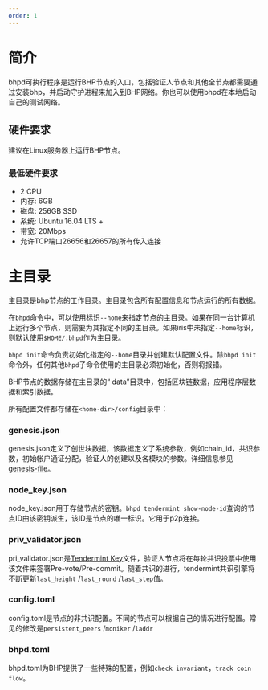 ```yaml
---
order: 1
---
```


# 简介

bhpd可执行程序是运行BHP节点的入口，包括验证人节点和其他全节点都需要通过安装bhp，并启动守护进程来加入到BHP网络。你也可以使用bhpd在本地启动自己的测试网络。

## 硬件要求

建议在Linux服务器上运行BHP节点。

### 最低硬件要求

- 2 CPU
- 内存: 6GB
- 磁盘: 256GB SSD
- 系统: Ubuntu 16.04 LTS +
- 带宽: 20Mbps
- 允许TCP端口26656和26657的所有传入连接

# 主目录

主目录是bhp节点的工作目录。主目录包含所有配置信息和节点运行的所有数据。

在`bhpd`命令中，可以使用标识`--home`来指定节点的主目录。如果在同一台计算机上运行多个节点，则需要为其指定不同的主目录。如果iris中未指定`--home`标识，则默认使用`$HOME/.bhpd`作为主目录。

`bhpd init`命令负责初始化指定的`--home`目录并创建默认配置文件。除`bhpd init`命令外，任何其他`bhpd`子命令使用的主目录必须初始化，否则将报错。

BHP节点的数据存储在主目录的“ data”目录中，包括区块链数据，应用程序层数据和索引数据。

所有配置文件都存储在`<home-dir>/config`目录中：

### genesis.json

genesis.json定义了创世块数据，该数据定义了系统参数，例如chain_id，共识参数，初始帐户通证分配，验证人的创建以及各模块的参数。详细信息参见[genesis-file](../concepts/genesis.md)。

### node_key.json

node_key.json用于存储节点的密钥。`bhpd tendermint show-node-id`查询的节点ID由该密钥派生，该ID是节点的唯一标识。它用于p2p连接。

### priv_validator.json

pri_validator.json是[Tendermint Key](../concepts/validator-faq.md#tendermint-密钥)文件，验证人节点将在每轮共识投票中使用该文件来签署Pre-vote/Pre-commit。随着共识的进行，tendermint共识引擎将不断更新`last_height` /`last_round` /`last_step`值。

### config.toml

config.toml是节点的非共识配置。不同的节点可以根据自己的情况进行配置。常见的修改是`persistent_peers` /`moniker` /`laddr`

### bhpd.toml

bhpd.toml为BHP提供了一些特殊的配置，例如`check invariant`，`track coin flow`。
